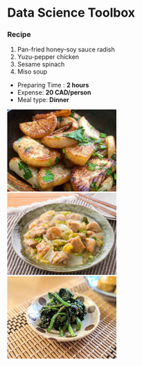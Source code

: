 # Data Science Toolbox

### Recipe
1. Pan-fried honey-soy sauce radish
2. Yuzu-pepper chicken
3. Sesame spinach
4. Miso soup

- Preparing Time : **2 hours**
- Expense: **20 CAD/person**
- Meal type: **Dinner**

<img src="radish.jpg" alt="Honey-soy sauce radish" width=50%> 
<img src='chicken.jpg' alt="Yuzu-peppr chicken" width=50%>
<img src='spinach.jpg' alt='Sesame spinach' width=50%>
